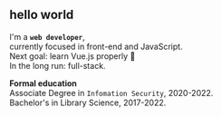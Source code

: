 ## hello world
I'm a **<code>web developer</code>**,  
currently focused in front-end and JavaScript.  
Next goal: learn Vue.js properly 💚  
In the long run: full-stack.  

**Formal education**  
Associate Degree in <code>Infomation Security</code>, 2020-2022.  
Bachelor's in Library Science, 2017-2022.  
